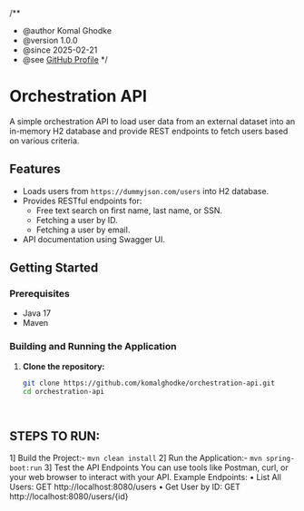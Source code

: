  /**
 * @author Komal Ghodke
 * @version 1.0.0
 * @since 2025-02-21
 * @see <a href="https://github.com/komalghodke">GitHub Profile</a>
 */

# Orchestration API

A simple orchestration API to load user data from an external dataset into an in-memory H2 database and provide REST endpoints to fetch users based on various criteria.

## Features

- Loads users from `https://dummyjson.com/users` into H2 database.
- Provides RESTful endpoints for:
  - Free text search on first name, last name, or SSN.
  - Fetching a user by ID.
  - Fetching a user by email.
- API documentation using Swagger UI.

## Getting Started

### Prerequisites

- Java 17
- Maven

### Building and Running the Application

1. **Clone the repository:**

   ```bash
   git clone https://github.com/komalghodke/orchestration-api.git
   cd orchestration-api
   
 
## STEPS TO RUN:
1] Build the Project:-
``` mvn clean install ```
2] Run the Application:- ``` mvn spring-boot:run ```
3] Test the API Endpoints
You can use tools like Postman, curl, or your web browser to interact with your API.
Example Endpoints:
•	List All Users:	GET http://localhost:8080/users
•	Get User by ID:	GET http://localhost:8080/users/{id}
